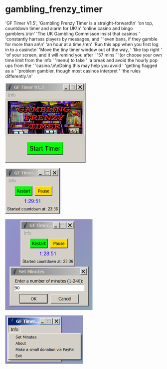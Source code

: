 # gambling_frenzy_timer

'GF Timer V1.5',
                           'Gambling Frenzy Timer is a straight-forward\n'
                           'on top, countdown timer and alarm for UK\n'
                           'online casino and bingo gamblers.\n\n'
                           'The UK Gambling Commisson insist that casinos '
                           'constantly harrass players by messages, and '
                           'even bans, if they gamble for more than an\n'
                           'an hour at a time,\n\n'
                           'Run this app when you first log in to a casino\n'
                           'Move the tiny timer window out of the way, '
                           'like top right '
                           'of your screen, and it will remind you after '
                           '57 mins '
                           '(or choose your own time limit from the info '
                           'menu) to take '
                           'a break and avoid the hourly pop ups from the '
                           'casino.\n\nDoing this may help you avoid '
                           'getting flagged as a '
                           'problem gambler, though most casinos interpret '
                           'the rules differently.\n'


![Alt Text](https://github.com/Steve-Shambles/gambling_frenzy_timer/blob/main/gft_screenshot1.png)

![Alt Text](https://github.com/Steve-Shambles/gambling_frenzy_timer/blob/main/gft_screenshot2.png)

![Alt Text](https://github.com/Steve-Shambles/gambling_frenzy_timer/blob/main/gft_screenshot3.png)

![Alt Text](https://github.com/Steve-Shambles/gambling_frenzy_timer/blob/main/gft_screenshot4.png)

